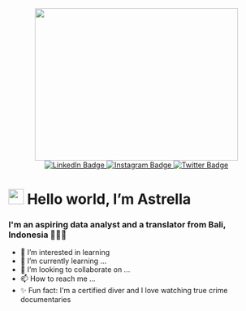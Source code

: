 <div id="header" align="center">
  <img src="https://media.giphy.com/media/JWuBH9rCO2uZuHBFpm/giphy.gif" width="400" height="300"/>
</div>

<div id="badges" align="center">
  <a href="https://www.linkedin.com/in/astrelladecembrica/">
    <img src="https://img.shields.io/badge/LinkedIn-yellow?style=for-the-badge&logo=linkedin&logoColor=white" alt="LinkedIn Badge"/>
  </a>
  <a href="https://www.instagram.com/astrellakslva/">
    <img src="https://img.shields.io/badge/Instagram-purple?logo=instagram&logoColor=white&style=for-the-badge" alt="Instagram Badge"/>
  </a>
  <a href="https://twitter.com/allertsa">
    <img src="https://img.shields.io/badge/Twitter-blue?style=for-the-badge&logo=twitter&logoColor=white" alt="Twitter Badge"/>
  </a>
</div>

<h1><img src="https://media.giphy.com/media/hvRJCLFzcasrR4ia7z/giphy.gif" width="30px"/> Hello world, I’m Astrella</h1>

<h3> I'm an aspiring data analyst and a translator from Bali, Indonesia 🌴🇮🇩 </h3>

- 👀 I’m interested in learning 
- 🌱 I’m currently learning ...
- 💞️ I’m looking to collaborate on ...
- 📫 How to reach me ...
- ✨ Fun fact: I'm a certified diver and I love watching true crime documentaries

<!---
allertsa/allertsa is a ✨ special ✨ repository because its `README.md` (this file) appears on your GitHub profile.
You can click the Preview link to take a look at your changes.
--->
